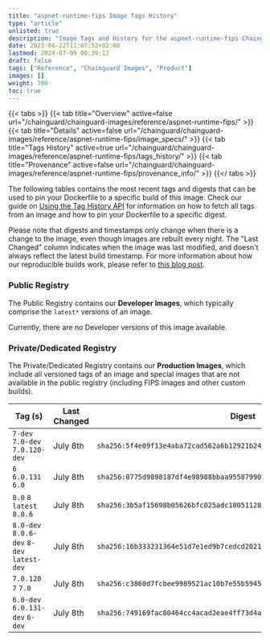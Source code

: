 ```yaml
---
title: "aspnet-runtime-fips Image Tags History"
type: "article"
unlisted: true
description: "Image Tags and History for the aspnet-runtime-fips Chainguard Image"
date: 2023-06-22T11:07:52+02:00
lastmod: 2024-07-09 00:39:12
draft: false
tags: ["Reference", "Chainguard Images", "Product"]
images: []
weight: 700
toc: true
---
```


{{< tabs >}}
{{< tab title="Overview" active=false url="/chainguard/chainguard-images/reference/aspnet-runtime-fips/" >}}
{{< tab title="Details" active=false url="/chainguard/chainguard-images/reference/aspnet-runtime-fips/image_specs/" >}}
{{< tab title="Tags History" active=true url="/chainguard/chainguard-images/reference/aspnet-runtime-fips/tags_history/" >}}
{{< tab title="Provenance" active=false url="/chainguard/chainguard-images/reference/aspnet-runtime-fips/provenance_info/" >}}
{{</ tabs >}}

The following tables contains the most recent tags and digests that can be used to pin your Dockerfile to a specific build of this image. Check our guide on [Using the Tag History API](/chainguard/chainguard-images/using-the-tag-history-api/) for information on how to fetch all tags from an image and how to pin your Dockerfile to a specific digest.

Please note that digests and timestamps only change when there is a change to the image, even though images are rebuilt every night. The "Last Changed" column indicates when the image was last modified, and doesn't always reflect the latest build timestamp. For more information about how our reproducible builds work, please refer to [this blog post](https://www.chainguard.dev/unchained/reproducing-chainguards-reproducible-image-builds).

### Public Registry
The Public Registry contains our **Developer Images**, which typically comprise the `latest*` versions of an image.

Currently, there are no Developer versions of this image available.

### Private/Dedicated Registry
The Private/Dedicated Registry contains our **Production Images**, which include all versioned tags of an image and special images that are not available in the public registry (including FIPS images and other custom builds).

| Tag (s)                                     | Last Changed | Digest                                                                    |
|---------------------------------------------|--------------|---------------------------------------------------------------------------|
|  `7-dev` `7.0-dev` `7.0.120-dev`            | July 8th     | `sha256:5f4e09f13e4aba72cad562a6b12921b2420e76ab787953de61aff81cb49403e0` |
|  `6` `6.0.131` `6.0`                        | July 8th     | `sha256:0775d9898187df4e98988bbaa95587990efede7a0f21ab7727bfbc681ee2416e` |
|  `8.0` `8` `latest` `8.0.6`                 | July 8th     | `sha256:3b5af15698b05626bfc025adc18051128cb8f23fd20812b4f970f61a5619dcd7` |
|  `8.0-dev` `8.0.6-dev` `8-dev` `latest-dev` | July 8th     | `sha256:16b333231364e51d7e1ed9b7cedcd20212fd11e606dde6285e91d3a67ae70606` |
|  `7.0.120` `7` `7.0`                        | July 8th     | `sha256:c3860d7fcbee9989521ac10b7e55b5945f92edb48c85b8837030552353cf9dc0` |
|  `6.0-dev` `6.0.131-dev` `6-dev`            | July 8th     | `sha256:749169fac80464cc4acad2eae4ff73d4aa34744193b184a40c7ef2542cf4653b` |


